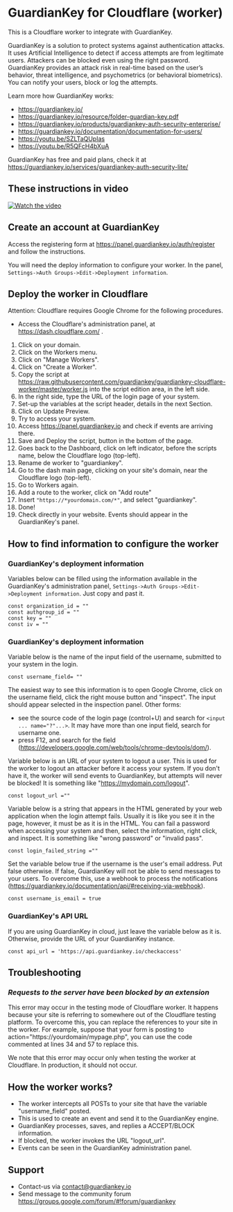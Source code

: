 # GuardianKey for Cloudflare (worker)

This is a Cloudflare worker to integrate with GuardianKey.

GuardianKey is a solution to protect systems against authentication attacks. It uses Artificial Intelligence to detect if access attempts are from legitimate users. Attackers can be blocked even using the right password. GuardianKey provides an attack risk in real-time based on the user’s behavior, threat intelligence, and psychometrics (or behavioral biometrics). You can notify your users, block or log the attempts.

Learn more how GuardianKey works:
- https://guardiankey.io/
- https://guardiankey.io/resource/folder-guardian-key.pdf
- https://guardiankey.io/products/guardiankey-auth-security-enterprise/
- https://guardiankey.io/documentation/documentation-for-users/
- https://youtu.be/SZLTaQUpIas
- https://youtu.be/R5QFcH4bXuA

GuardianKey has free and paid plans, check it at https://guardiankey.io/services/guardiankey-auth-security-lite/

## These instructions in video

[![Watch the video](https://img.youtube.com/vi/SZLTaQUpIas/hqdefault.jpg)](https://youtu.be/SZLTaQUpIas)


## Create an account at GuardianKey

Access the registering form at https://panel.guardiankey.io/auth/register and follow the instructions.

You will need the deploy information to configure your worker. In the panel, ``Settings->Auth Groups->Edit->Deployment information``.

## Deploy the worker in Cloudflare

Attention: Cloudflare requires Google Chrome for the following procedures.

- Access the Cloudflare's administration panel, at https://dash.cloudflare.com/ . 
1. Click on your domain.
1. Click on the Workers menu.
1. Click on "Manage Workers".
1. Click on "Create a Worker".
1. Copy the script at https://raw.githubusercontent.com/guardiankey/guardiankey-cloudflare-worker/master/worker.js into the script edition area, in the left side.
1. In the right side, type the URL of the login page of your system.
1. Set-up the variables at the script header, details in the next Section.
1. Click on Update Preview.
1. Try to access your system.
1. Access https://panel.guardiankey.io and check if events are arriving there.
1. Save and Deploy the script, button in the bottom of the page.
1. Goes back to the Dashboard, click on left indicator, before the scripts name, below the Cloudflare logo (top-left).
1. Rename de worker to "guardiankey".
1. Go to the dash main page, clicking on your site's domain, near the Cloudflare logo (top-left).
1. Go to Workers again.
1. Add a route to the worker, click on "Add route"
1. Insert ``"https://*yourdomain.com/*"``, and select "guardiankey".
1. Done!
1. Check directly in your website. Events should appear in the GuardianKey's panel.

## How to find information to configure the worker

### GuardianKey's deployment information

Variables below can be filled using the information available in the GuardianKey's administration panel, ``Settings->Auth Groups->Edit->Deployment information``.
Just copy and past it.

```
const organization_id = ""
const authgroup_id = ""
const key = ""
const iv = ""
```

### GuardianKey's deployment information

Variable below is the name of the input field of the username, submitted to your system in the login.

```
const username_field= ""
```

The easiest way to see this information is to open Google Chrome, click on the username field, click the right mouse button and "inspect". 
The input should appear selected in the inspection panel.
Other forms:
- see the source code of the login page (control+U) and search for ``<input ... name="?"...>``. It may have more than one input field, search for username one.
- press F12, and search for the field (https://developers.google.com/web/tools/chrome-devtools/dom/).


Variable below is an URL of your system to logout a user. 
This is used for the worker to logout an attacker before it access your system.
If you don't have it, the worker will send events to GuardianKey, but attempts will never be blocked!
It is something like  "https://mydomain.com/logout".

```
const logout_url =""
```

Variable below is a string that appears in the HTML generated by your web application when the login attempt fails.
Usually it is like you see it in the page, however, it must be as it is in the HTML.
You can fail a password when accessing your system and then, select the information, right click, and inspect.
It is something like "wrong password" or "invalid pass".

```
const login_failed_string =""
```

Set the variable below true if the username is the user's email address. Put false otherwise.
If false, GuardianKey will not be able to send messages to your users.
To overcome this, use a webhook to process the notifications
(https://guardiankey.io/documentation/api/#receiving-via-webhook).

```
const username_is_email = true
```


### GuardianKey's API URL

If you are using GuardianKey in cloud, just leave the variable below as it is. 
Otherwise, provide the URL of your GuardianKey instance.


```
const api_url = 'https://api.guardiankey.io/checkaccess'
```


## Troubleshooting

### _Requests to the server have been blocked by an extension_

This error may occur in the testing mode of Cloudflare worker.
It happens because your site is referring to somewhere out of the Cloudflare testing platform.
To overcome this, you can replace the references to your site in the worker. 
For example, suppose that your form is posting to action="https://yourdomain/mypage.php", you can
use the code commented at lines 34 and 57 to replace this.

We note that this error may occur only when testing the worker at Cloudflare. In production, it should not occur.

## How the worker works?

- The worker intercepts all POSTs to your site that have the variable "username_field" posted. 
- This is used to create an event and send it to the GuardianKey engine.
- GuardianKey processes, saves, and replies a ACCEPT/BLOCK information.
- If blocked, the worker invokes the URL "logout_url".
- Events can be seen in the GuardianKey administration panel.

## Support

- Contact-us via contact@guardiankey.io
- Send message to the community forum https://groups.google.com/forum/#!forum/guardiankey

